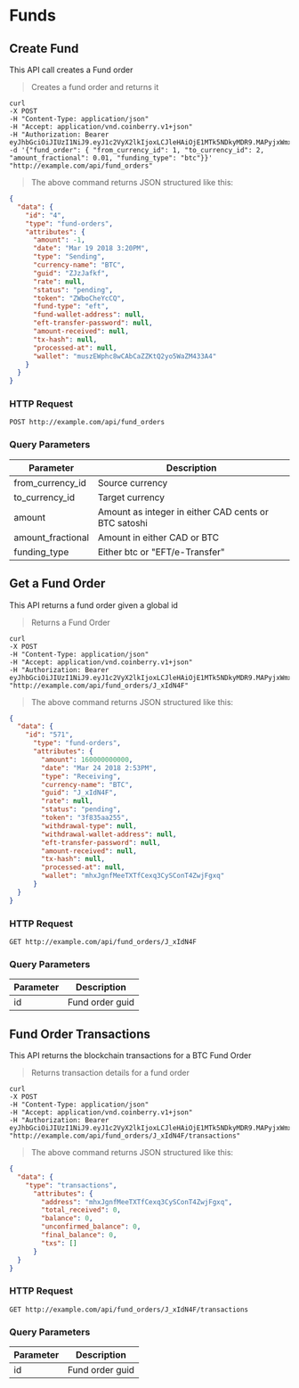 # Funds

## Create Fund

This API call creates a Fund order

> Creates a fund order and returns it

```shell
curl 
-X POST
-H "Content-Type: application/json"
-H "Accept: application/vnd.coinberry.v1+json"
-H "Authorization: Bearer eyJhbGciOiJIUzI1NiJ9.eyJ1c2VyX2lkIjoxLCJleHAiOjE1MTk5NDkyMDR9.MAPyjxWmxGndSP6U0R5j7LMjnXAKTE7gYge61beJngs"
-d '{"fund_order": { "from_currency_id": 1, "to_currency_id": 2, "amount_fractional": 0.01, "funding_type": "btc"}}'
"http://example.com/api/fund_orders"
```

> The above command returns JSON structured like this:

```json
{
  "data": {
    "id": "4",
    "type": "fund-orders",
    "attributes": {
      "amount": -1,
      "date": "Mar 19 2018 3:20PM",
      "type": "Sending",
      "currency-name": "BTC",
      "guid": "ZJzJafkf",
      "rate": null,
      "status": "pending",
      "token": "ZWboCheYcCQ",
      "fund-type": "eft",
      "fund-wallet-address": null,
      "eft-transfer-password": null,
      "amount-received": null,
      "tx-hash": null,
      "processed-at": null,
      "wallet": "muszEWphc8wCAbCaZZKtQ2yo5WaZM433A4"
    }
  }
}
```

### HTTP Request

`POST http://example.com/api/fund_orders`

### Query Parameters

Parameter | Description |
--------- | ----------- |
from_currency_id | Source currency  |
to_currency_id | Target currency |
amount | Amount as integer in either CAD cents or BTC satoshi |
amount_fractional | Amount in either CAD or BTC |
funding_type | Either btc or "EFT/e-Transfer"


## Get a Fund Order

This API returns a fund order given a global id

> Returns a Fund Order

```shell
curl 
-X POST
-H "Content-Type: application/json"
-H "Accept: application/vnd.coinberry.v1+json"
-H "Authorization: Bearer eyJhbGciOiJIUzI1NiJ9.eyJ1c2VyX2lkIjoxLCJleHAiOjE1MTk5NDkyMDR9.MAPyjxWmxGndSP6U0R5j7LMjnXAKTE7gYge61beJngs"
"http://example.com/api/fund_orders/J_xIdN4F"
```

> The above command returns JSON structured like this:

```json
{
  "data": {
    "id": "571",
      "type": "fund-orders",
      "attributes": {
        "amount": 160000000000,
        "date": "Mar 24 2018 2:53PM",
        "type": "Receiving",
        "currency-name": "BTC",
        "guid": "J_xIdN4F",
        "rate": null,
        "status": "pending",
        "token": "3f835aa255",
        "withdrawal-type": null,
        "withdrawal-wallet-address": null,
        "eft-transfer-password": null,
        "amount-received": null,
        "tx-hash": null,
        "processed-at": null,
        "wallet": "mhxJgnfMeeTXTfCexq3CySConT4ZwjFgxq"
      }
  }
}
```

### HTTP Request

`GET http://example.com/api/fund_orders/J_xIdN4F`

### Query Parameters

Parameter | Description |
--------- | ----------- |
id | Fund order guid  |


## Fund Order Transactions

This API returns the blockchain transactions for a BTC Fund Order

> Returns transaction details for a fund order

```shell
curl 
-X POST
-H "Content-Type: application/json"
-H "Accept: application/vnd.coinberry.v1+json"
-H "Authorization: Bearer eyJhbGciOiJIUzI1NiJ9.eyJ1c2VyX2lkIjoxLCJleHAiOjE1MTk5NDkyMDR9.MAPyjxWmxGndSP6U0R5j7LMjnXAKTE7gYge61beJngs"
"http://example.com/api/fund_orders/J_xIdN4F/transactions"
```

> The above command returns JSON structured like this:

```json
{
  "data": {
    "type": "transactions",
      "attributes": {
        "address": "mhxJgnfMeeTXTfCexq3CySConT4ZwjFgxq",
        "total_received": 0,
        "balance": 0,
        "unconfirmed_balance": 0,
        "final_balance": 0,
        "txs": []
      }
  }
}
```

### HTTP Request

`GET http://example.com/api/fund_orders/J_xIdN4F/transactions`

### Query Parameters

Parameter | Description |
--------- | ----------- |
id | Fund order guid  |
